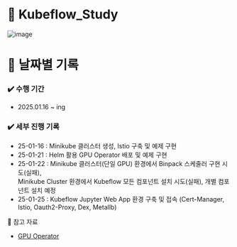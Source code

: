 # 🐳 Kubeflow_Study

![image](https://github.com/user-attachments/assets/5d03e3c4-8a17-4d0a-bf37-c11bb21aa3f1)

# 📅 날짜별 기록<br>

### ✔️ 수행 기간
- 2025.01.16 ~ ing

### ✔️ 세부 진행 기록
- 25-01-16 : Minikube 클러스터 생성, Istio 구축 및 예제 구현
- 25-01-21 : Helm 활용 GPU Operator 배포 및 예제 구현
- 25-01-22 : Minikube 클러스터(단일 GPU) 환경에서 Binpack 스케줄러 구현 시도(실패), <br> Minikube Cluster 환경에서 Kubeflow 모든 컴포넌트 설치 시도(실패), 개별 컴포넌트 설치 예정
- 25-01-25 : Kubeflow Jupyter Web App 환경 구축 및 접속 (Cert-Manager, Istio, Oauth2-Proxy, Dex, Metallb)

📒 참고 자료<br>

- [GPU Operator](https://heumsi.github.io/blog/posts/setup-gpu-env-in-k8s/)
